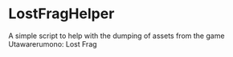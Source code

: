 # LostFragHelper
A simple script to help with the dumping of assets from the game Utawarerumono: Lost Frag
